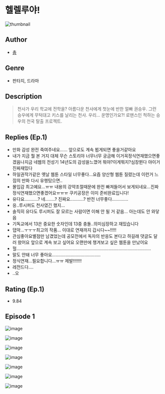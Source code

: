 # 헬렐루야!
![thumbnail](https://image-comic.pstatic.net/user_contents_data/challenge_comic/2023/05/25/366863/upload_3474637288651176242_480x623.jpeg)

## Author
- [충](https://comic.naver.com/artistTitle?id=366863)

## Genre
- 판타지, 드라마

## Description
> 천사가 우리 학교에 전학을? 아름다운 천사에게 첫눈에 반한 얼빠 권승우. 그런 승우에게 무턱대고 키스를 날리는 천사. 우리... 운명인가요?! 로맨스인 척하는 승우의 천국 탈출 프로젝트.

## Replies (Ep.1)
- 만화 감성 완전 죽여주네요...... 앞으로도 계속 뵙게되면 좋을거같아요
- 내가 지금 뭘 본 거지 대체 무슨 스토리야 너무너무 궁금해 이거꼭정식연재했으면좋겠음나지금 네웹의 전성기 14년도의 감성을느꼈어 뭐야?이게뭐지?심장뛴다 야이거진짜재밌다
- 하일권작가같은 옛날 웹툰 스타일 너무좋다...요즘 양산형 웹툰 질렸는데 이런거 느낌의 만화 다시 유행탔으면..
- 몰입감 최고예요...ㅠㅠ 내용의 강약조절때문에 완전 빠져들어서 보게되네요...진짜 정식연재했으면좋겠어요ㅠㅠㅠ 쿠키공장은 이미 준비완료입니다!
- 유다요...........? 네........? 진짜요...........? 반전 너무좋다.............
- 응..루시퍼도 천사였긴 했지...
- 솔직히 유다도 루시퍼도 잘 모르는 사람이면 이해 안 될 거 같음... 아는데도 안 와닿음
- 기독교에서 13은 중요한 숫자인데 13중 충돌..의미심장하고 재밌습니다
- 댑악...ㅜㅜㅜ최고의 작품... 이대로 연재까지 갑시다~~!!!!!
- 관심좋아요별점만 남겼었는데 공모전에서 독자의 반응도 본다고 하길래 댓글도 달러 왔어요 앞으로 계속 보고 싶어요 오랜만에 챙겨보고 싶은 웹툰을 만났어요
- 헐............................................................................................................
- 말도 안돼 너무 좋아요.......................................
- 정식연재...필요합니다...ㅠㅠ 제발!!!!!!!
- 레전드다....
- ..오

## Rating (Ep.1)
- 9.84

## Episode 1
![image](https://image-comic.pstatic.net/user_contents_data/challenge_comic/2023/05/23/366863/upload_3487529049601958199.jpeg)

![image](https://image-comic.pstatic.net/user_contents_data/challenge_comic/2023/05/23/366863/upload_3774410332838246452.jpeg)

![image](https://image-comic.pstatic.net/user_contents_data/challenge_comic/2023/05/23/366863/upload_3703760332710295141.jpeg)

![image](https://image-comic.pstatic.net/user_contents_data/challenge_comic/2023/05/23/366863/upload_3486967206941767220.jpeg)

![image](https://image-comic.pstatic.net/user_contents_data/challenge_comic/2023/05/23/366863/upload_4135260144859898681.jpeg)

![image](https://image-comic.pstatic.net/user_contents_data/challenge_comic/2023/05/23/366863/upload_3977913443233574967.jpeg)

![image](https://image-comic.pstatic.net/user_contents_data/challenge_comic/2023/05/23/366863/upload_3474871492429493553.jpeg)
